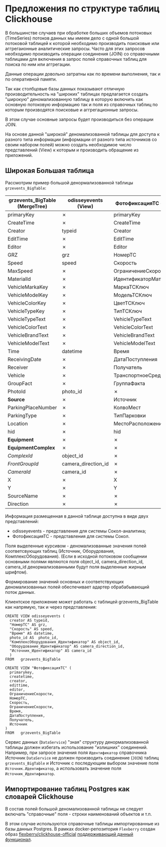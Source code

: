 # Предложения по структуре таблиц Clickhouse

В большинстве случаев при обработке больших объемов потоковых (TimeSeries) потоков данных
мы имеем дело с одной большой потоковой таблицей к которой необходимо производить поисковые или аггрегаионные
аналитические запросы. 
Часто для этих запросов необходимо производить операции соединения (JOIN) со справочными таблицами для включения в запрос 
полей справочных таблиц для поиска по ним или аггрегации.

Данные операции довольно затратны как по времени выполнения, так и по оперативной памяти.

Так как столбцовые базы данных показывают отличную производительность на "широких" таблицах
предлагается создать "широкую" деномализованную таблицу в которую включить как 
основную потоковую информацию так и поля из справочных таблиц по которым производятся поисковые и аггрегационные запросы.

В этом случае основные запросы будет производиться без операции JOIN.

На основе данной "широкой" деномализованной таблицы для доступа к разного типа информации (информации от разного типа источников со своим набором полей) можно создать необходимое число представлений (View) к которым и производить  обращение из приложений.



## Широкая Большая таблица

Рассмотрим пример большой денормализованной таблицы `grzevents_BigTable`:

grzevents_BigTable (MergeTree)| odisseyevents (View) | ФотофиксацияТС (View)  
-------------------|-----------------|----------------
primaryKey | ✗ | primaryKey
CreateTime | ✗ | CreateTime
Creator | typeid | Creator
EditTime | ✗ | EditTime
Editor | ✗ | Editor
GRZ | grz | НомерТС
Speed | speed | Скорость
MaxSpeed | ✗ |  ОграничениеСкорости
MaterialId | ✗ |  ИдентификаторМатериала
VehicleMarkaKey | ✗ | МаркаТСКлюч
VehicleModelKey | ✗ | МодельТСКлюч
VehicleColorKey | ✗ | ЦветТСКлюч
VehicleTypeKey | ✗ | ТипТСКлюч
VehicleTypeText | ✗ | VehicleTypeText
VehicleColorText | ✗ | VehicleColorText
VehicleBrandText | ✗ | VehicleBrandText
VehicleModelText | ✗ | VehicleModelText
Time | datetime | Время
ReceivingDate| ✗ |  ДатаПоступления
Receiver| ✗ |  Получатель
Vehicle | ✗ |  ТранспортноеСредство
GroupFact | ✗ | ГруппаФакта
PhotoId | photo_id | ✗
**Source** | ✗ |  Источник
ParkingPlaceNumber | ✗ |  КолвоМест 
ParkingType | ✗ |  ТипПарковки
Location | ✗ | МестоРасположения
hid | ✗ | hid
**Equipment** | ✗ | ✗
**EquipmentComplex** | ✗ | ✗
*ComplexId* | object_id |  ✗ 
*FrontGroupId* | camera_direction_id |  ✗
*CameraId* | camera_id |  ✗
X | ✗ | X
Y | ✗ | Y
SourceName | ✗ | ✗
Direction | ✗ | ✗

Информация размещенная в данной таблице доступна в виде двух представлений:
- odisseyevents - представления для системы Сокол-аналитика;
- ФотофиксацияТС - представления для системы Сокол.

Поля выделенные курсивом - деномализованные значения полей соответсвующих таблиц (Источник, Оборудования, КомплексОборудования).
(Если в исходной потоковом сообщении основными полями являются поля object_id, camera_direction_id, camera_id денормализованными будут поля выделенные жирным шрифтом).

Формирование значений основных и соответствующих деномализованных полей обеспечивает адартер обрабабывающий поток данных.

Клиентское приложение может работать с таблицей grzevents_BigTable как напрямую, так и через представления:
```
CREATE VIEW odisseyevents (
  creator AS typeid,
  "НомерТС" AS grz,
  "Скорость" AS speed,
  "Время" AS datetime,
  photo_id AS  photo_id,
  "КомплексОборудования_Идентификатор" AS object_id,
  "Оборудование_Идентификатор" AS camera_direction_id,
  "Источник_Идентификатор" AS camera_id
  )
FROM   grzevents_BigTable
```

```
CREATE VIEW "ФотофиксацияТС" (
  primarykey,
  createtime,
  creator,
  edittime,
  editor,
  ОграничениеСкорости,
  НомерТС,
  Скорость,
  ОграничениеСкорости,
  Время,
  ДатаПоступления,
  Получатель,
  Источник
)
FROM   grzevents_BigTable
```

Сервис данных (`DataService`) "зная" структуру денормализованной таблицы должен избегать использование "излишних" соединений.
Например, при запросе значения поля `Идентификатор` справочника Источник `DataService`
не должен производить соединение (`JOIN`) таблиц  `grzevents_BigTable` и Источник 
с последующим выбором значение поля `Источник.Идентификатор`,
а использовать значение поля `Источник_Идентификатор`.


## Импортирование таблиц Postgres как словарей Clickhouse

В состав полей большой деномализованной таблицы не следует включать "справочные" поля - 
строки наименований объектов и т.п.

В этом случае используются справочные таблицы импортированные из базы данных Postgres.
В рамках docker-репозитория `Flexberry` создан образ [flexberry/clickhouse-official](https://hub.docker.com/r/flexberry/clickhouse-official)
[поддерживающий данный функционал](https://github.com/Flexberry/dockerfiles/blob/master/clickhouse/official/README-ru.md).
